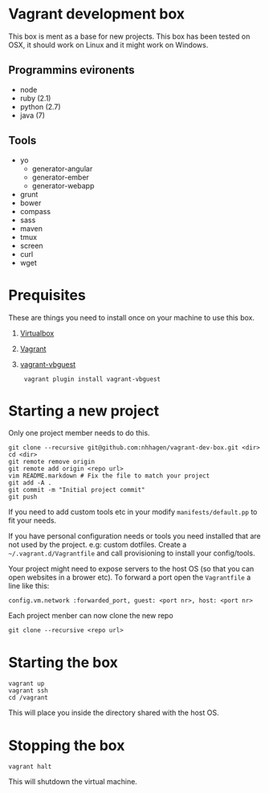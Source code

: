 # Vagrant development box

This box is ment as a base for new projects. This box has been tested on OSX, it should work on Linux and it might work on Windows.

## Programmins evironents

* node
* ruby (2.1)
* python (2.7)
* java (7)

## Tools

* yo
    * generator-angular
    * generator-ember
    * generator-webapp
* grunt
* bower
* compass
* sass
* maven
* tmux
* screen
* curl
* wget

# Prequisites

These are things you need to install once on your machine to use this box.

1. [Virtualbox](https://www.virtualbox.org/)
2. [Vagrant](http://www.vagrantup.com/)
3. [vagrant-vbguest](https://github.com/dotless-de/vagrant-vbguest)

        vagrant plugin install vagrant-vbguest

# Starting a new project

Only one project member needs to do this.

    git clone --recursive git@github.com:nhhagen/vagrant-dev-box.git <dir>
    cd <dir>
    git remote remove origin
    git remote add origin <repo url>
    vim README.markdown # Fix the file to match your project
    git add -A .
    git commit -m "Initial project commit"
    git push

If you need to add custom tools etc in your modify `manifests/default.pp` to fit your needs.

If you have personal configuration needs or tools you need installed that are not used by the project. e.g: custom
dotfiles. Create a `~/.vagrant.d/Vagrantfile` and call provisioning to install your config/tools.

Your project might need to expose servers to the host OS (so that you can open websites in a brower etc). To forward a
port open the `Vagrantfile` a line like this:

    config.vm.network :forwarded_port, guest: <port nr>, host: <port nr>

Each project menber can now clone the new repo

    git clone --recursive <repo url>

# Starting the box

    vagrant up
    vagrant ssh
    cd /vagrant

This will place you inside the directory shared with the host OS.

# Stopping the box

    vagrant halt

This will shutdown the virtual machine.

